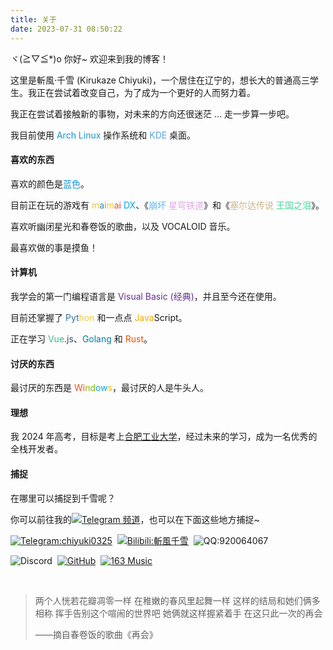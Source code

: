 ```yaml
---
title: 关于
date: 2023-07-31 08:50:22
---
```


<!--新版关于页面，重新建设于 2023.7-->

ヾ(≧▽≦*)o 你好~ 欢迎来到我的博客！

这里是斬風·千雪 (Kirukaze Chiyuki)，一个居住在辽宁的，想长大的普通高三学生。我正在尝试着改变自己，为了成为一个更好的人而努力着。

我正在尝试着接触新的事物，对未来的方向还很迷茫 ... 走一步算一步吧。

我目前使用 <font color="#1793d1">Arch Linux</font> 操作系统和 <font color="#54a3d8">KDE</font> 桌面。

#### 喜欢的东西

喜欢的颜色是<font color="1793d1">蓝色</font>。

目前正在玩的游戏有 <font color="#eac92c">m</font><font color="#298cc4">a</font><font color="#8baf3f">i</font><font color="#eac92c">m</font><font color="#de5924">a</font><font color="#ca3c86">i</font> <font color="#03a4e0">DX</font>、《<font color="#5eb7ee">崩坏</font> <font color="#e0a7e5">星穹铁道</font>》和《<font color="#cbb687">塞尔达传说</font> <font color="#49d59c">王国之泪</font>》。

喜欢听幽闭星光和春卷饭的歌曲，以及 VOCALOID 音乐。

最喜欢做的事是摸鱼！

#### 计算机

我学会的第一门编程语言是 <font color="#652d92">Visual Basic (经典)</font>，并且至今还在使用。

目前还掌握了 <font color="#336fa1">Pyt</font><font color="#f9c83d">hon</font> 和一点点 <font color="#efaa0f">Java</font>Script。

正在学习 <font color="#42b883">Vue</font><font color="#35495e">.js</font>、<font color="#007d9c">Golang</font> 和 <font color="#f74b00">Rust</font>。

#### 讨厌的东西

最讨厌的东西是 <font color="#f45326">Wi</font><font color="#82bc06">nd</font><font color="#05a6f1">ow</font><font color="#ffbb08">s</font>，最讨厌的人是牛头人。

#### 理想

我 2024 年高考，目标是考上[合肥工业大学](https://www.hfut.edu.cn/)，经过未来的学习，成为一名优秀的全栈开发者。

#### 捕捉

在哪里可以捕捉到千雪呢？

你可以前往我的<a href="https://t.me/chiyuki_cafe"><img alt="Telegram 频道" src="https://img.shields.io/badge/Telegram-频道-28a8ea?logo=telegram"></a>，也可以在下面这些地方捕捉~

<p>
<a href="https://t.me/chiyuki0325"><img src="https://img.shields.io/badge/Telegram-YidaozhanYa-28a8ea?logo=telegram" alt="Telegram:chiyuki0325"></a>&nbsp; 
<a href="https://space.bilibili.com/485832788"><img alt="Bilibili:斬風千雪" src="https://img.shields.io/badge/Bilibili-斬風千雪-ff6699?logo=bilibili"></a>&nbsp; 
<img alt="QQ:920064067" src="https://img.shields.io/badge/QQ群-920064067-faad01?logo=tencentqq">
</p>
<p>
<img src="https://img.shields.io/badge/Discord-chiyuki0325-5865f2?logo=discord" alt="Discord">&nbsp; 
<a href="https://github.com/chiyuki0325"><img src="https://img.shields.io/badge/GitHub-chiyuki0325-fff?logo=github" alt="GitHub"></a>&nbsp;
<a href="https://music.163.com/#/user/home?id=3392019481"><img src="https://img.shields.io/badge/%E7%BD%91%E6%98%93%E4%BA%91%E9%9F%B3%E4%B9%90-e60026?logo=youtube-music" alt="163 Music"></a>
</p>


​     

> 两个人恍若花瓣凋零一样
> 在稚嫩的春风里起舞一样
> 这样的结局和她们俩多相称
> 挥手告别这个喧闹的世界吧
> 她俩就这样握紧着手
> 在这只此一次的再会
>
> ——摘自春卷饭的歌曲《再会》
